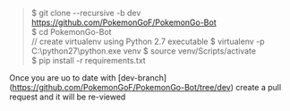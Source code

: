 > $ git clone --recursive -b dev https://github.com/PokemonGoF/PokemonGo-Bot  
> $ cd PokemonGo-Bot  
> // create virtualenv using Python 2.7 executable
> $ virtualenv -p C:\python27\python.exe venv
> $ source venv/Scripts/activate  
> $ pip install -r requirements.txt

Once you are uo to date with [dev-branch] (https://github.com/PokemonGoF/PokemonGo-Bot/tree/dev) create a pull request and it will be re-viewed
